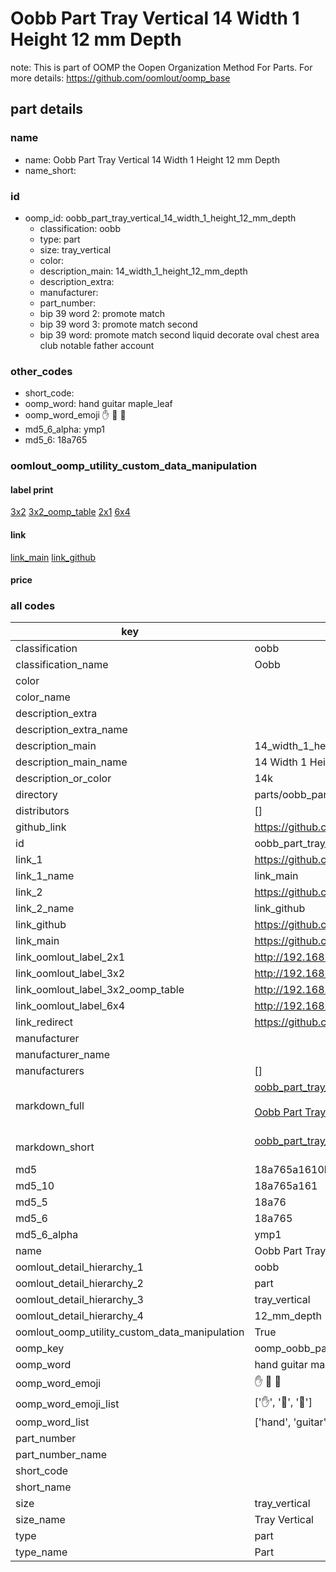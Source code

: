 # Oobb Part Tray Vertical 14 Width 1 Height 12 mm Depth  

note: This is part of OOMP the Oopen Organization Method For Parts. For more details: https://github.com/oomlout/oomp_base

##  part details
  







### name
* name: Oobb Part Tray Vertical 14 Width 1 Height 12 mm Depth
* name_short: 
### id
* oomp_id: oobb_part_tray_vertical_14_width_1_height_12_mm_depth
  * classification: oobb
  * type: part
  * size: tray_vertical
  * color: 
  * description_main: 14_width_1_height_12_mm_depth
  * description_extra: 
  * manufacturer: 
  * part_number: 
  * bip 39 word 2: promote match
  * bip 39 word 3: promote match second
  * bip 39 word: promote match second liquid decorate oval chest area club notable father account

### other_codes
* short_code: 
* oomp_word: hand guitar maple_leaf
* oomp_word_emoji :hand: :guitar: :maple_leaf:
* md5_6_alpha: ymp1
* md5_6: 18a765






### oomlout_oomp_utility_custom_data_manipulation
#### label print
[3x2](http://192.168.1.245:1112/?label=oomp%20ymp1)
[3x2_oomp_table](http://192.168.1.108:1112/?label=oomp%20ymp1)
[2x1](http://192.168.1.242:1112/?label=oomp%20ymp1)
[6x4](http://192.168.1.55:1112/?label=oomp%20ymp1)    

#### link

[link_main](https://github.com/oomlout/oomlout_oomp_version_1_messy/tree/main/parts/oobb_part_tray_vertical_14_width_1_height_12_mm_depth) [link_github](https://github.com/oomlout/oomlout_oomp_version_1_messy/tree/main/parts/oobb_part_tray_vertical_14_width_1_height_12_mm_depth)                             

#### price







### all codes 
| key | value |  
| --- | --- |  
| classification | oobb |  
| classification_name | Oobb |  
| color |  |  
| color_name |  |  
| description_extra |  |  
| description_extra_name |  |  
| description_main | 14_width_1_height_12_mm_depth |  
| description_main_name | 14 Width 1 Height 12 mm Depth |  
| description_or_color | 14k |  
| directory | parts/oobb_part_tray_vertical_14_width_1_height_12_mm_depth |  
| distributors | [] |  
| github_link | https://github.com/oomlout/oomlout_oomp_part_src/tree/main/parts/oobb_part_tray_vertical_14_width_1_height_12_mm_depth |  
| id | oobb_part_tray_vertical_14_width_1_height_12_mm_depth |  
| link_1 | https://github.com/oomlout/oomlout_oomp_version_1_messy/tree/main/parts/oobb_part_tray_vertical_14_width_1_height_12_mm_depth |  
| link_1_name | link_main |  
| link_2 | https://github.com/oomlout/oomlout_oomp_version_1_messy/tree/main/parts/oobb_part_tray_vertical_14_width_1_height_12_mm_depth |  
| link_2_name | link_github |  
| link_github | https://github.com/oomlout/oomlout_oomp_version_1_messy/tree/main/parts/oobb_part_tray_vertical_14_width_1_height_12_mm_depth |  
| link_main | https://github.com/oomlout/oomlout_oomp_version_1_messy/tree/main/parts/oobb_part_tray_vertical_14_width_1_height_12_mm_depth |  
| link_oomlout_label_2x1 | http://192.168.1.242:1112/?label=oomp%20ymp1 |  
| link_oomlout_label_3x2 | http://192.168.1.245:1112/?label=oomp%20ymp1 |  
| link_oomlout_label_3x2_oomp_table | http://192.168.1.108:1112/?label=oomp%20ymp1 |  
| link_oomlout_label_6x4 | http://192.168.1.55:1112/?label=oomp%20ymp1 |  
| link_redirect | https://github.com/oomlout/oomlout_oomp_version_1_messy/tree/main/parts/oobb_part_tray_vertical_14_width_1_height_12_mm_depth |  
| manufacturer |  |  
| manufacturer_name |  |  
| manufacturers | [] |  
| markdown_full | [oobb_part_tray_vertical_14_width_1_height_12_mm_depth](none)<br>[](none)<br>[Oobb Part Tray Vertical 14 Width 1 Height 12 Mm Depth](none)<br><br> |  
| markdown_short | [oobb_part_tray_vertical_14_width_1_height_12_mm_depth](none)<br><br> |  
| md5 | 18a765a1610b44f2769c882584e23561 |  
| md5_10 | 18a765a161 |  
| md5_5 | 18a76 |  
| md5_6 | 18a765 |  
| md5_6_alpha | ymp1 |  
| name | Oobb Part Tray Vertical 14 Width 1 Height 12 mm Depth |  
| oomlout_detail_hierarchy_1 | oobb |  
| oomlout_detail_hierarchy_2 | part |  
| oomlout_detail_hierarchy_3 | tray_vertical |  
| oomlout_detail_hierarchy_4 | 12_mm_depth |  
| oomlout_oomp_utility_custom_data_manipulation | True |  
| oomp_key | oomp_oobb_part_tray_vertical_14_width_1_height_12_mm_depth |  
| oomp_word | hand guitar maple_leaf |  
| oomp_word_emoji | :hand: :guitar: :maple_leaf: |  
| oomp_word_emoji_list | [':hand:', ':guitar:', ':maple_leaf:'] |  
| oomp_word_list | ['hand', 'guitar', 'maple_leaf'] |  
| part_number |  |  
| part_number_name |  |  
| short_code |  |  
| short_name |  |  
| size | tray_vertical |  
| size_name | Tray Vertical |  
| type | part |  
| type_name | Part |  
